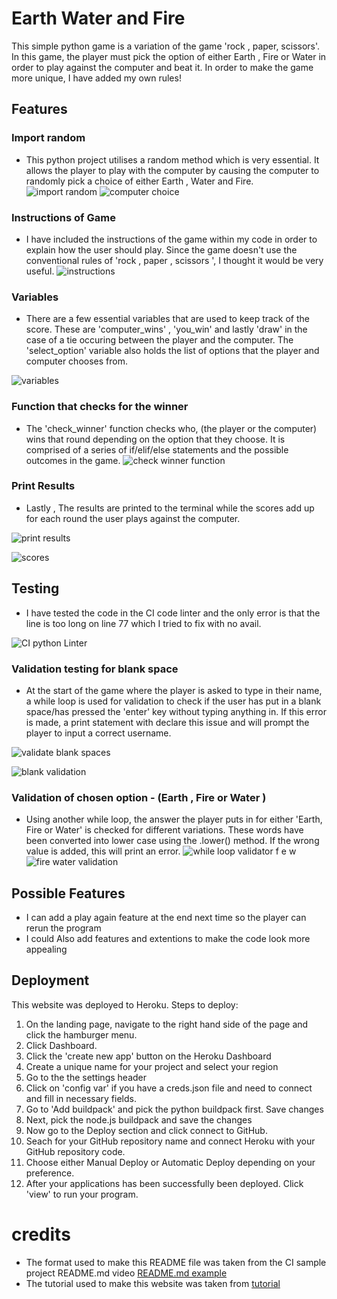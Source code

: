 # Earth Water and Fire
This simple python game is a variation of the game 'rock , paper, scissors'. In this game, the player must pick the option of either Earth , Fire or Water in order to play against the computer and beat it. In order to make the game more unique, I have added my own rules!

## Features
### Import random  
* This python project utilises a random method which is very essential. It allows the player to play with the computer by causing the computer to randomly pick a choice of either Earth , Water and Fire. 
![import random](https://user-images.githubusercontent.com/110638513/208222489-0fe701fa-56f5-492d-9e75-19ce5bb3b0ac.PNG)
![computer choice](https://user-images.githubusercontent.com/110638513/208222579-2be61857-a2bd-461f-a9b8-57fd2b555751.PNG)

### Instructions of Game
* I have included the instructions of the game within my code in order to explain how the user should play. Since the game doesn't use the conventional rules of 'rock , paper , scissors ', I thought it would be very useful. 
![instructions](https://user-images.githubusercontent.com/110638513/208222557-35319b41-468f-4636-a280-74036411dc76.PNG)

### Variables 
* There are a few essential variables that are used to keep track of the score. These are 'computer_wins' , 'you_win' and lastly 'draw' in the case of a tie occuring between the player and the computer. The 'select_option' variable also holds the list of options that the player and computer chooses from.

![variables](https://user-images.githubusercontent.com/110638513/208222567-f5d8f104-bb27-4604-82e2-f983d87ccd1d.PNG)

### Function that checks for the winner
* The 'check_winner' function checks  who, (the player or the computer) wins that round depending on the option that they choose. It is comprised of a series of if/elif/else statements and the possible outcomes in the game.
![check winner function](https://user-images.githubusercontent.com/110638513/208222569-96ea9fbd-c4fc-4336-a1c3-2eb05dbbb5fe.PNG)

### Print Results 

* Lastly , The results are printed to the terminal while the scores add up for each round the user plays against the computer.

![print results](https://user-images.githubusercontent.com/110638513/208222634-5601596a-47b5-4353-8df0-179ea0ec5217.PNG)

![scores](https://user-images.githubusercontent.com/110638513/208224235-e79e08a6-b518-47c6-bd68-da394a07d61e.PNG)

## Testing 

* I have tested the code in the CI code linter and the only error is that the line is too long on line 77 which I tried to fix with no avail.

![CI python Linter](https://user-images.githubusercontent.com/110638513/208224154-d08396b4-7e58-440c-bd56-14f5931405af.PNG)

### Validation testing for blank space
* At the start of the game where the player is asked to type in their name, a while loop is used for validation to check if the user has put in a blank space/has pressed the 'enter' key without typing anything in. If this error is made, a print statement with declare this issue and will prompt the player to input a correct username.

![validate blank spaces](https://user-images.githubusercontent.com/110638513/208222706-357abe02-5c5a-4e7f-990f-99ed14b8254b.PNG)

![blank validation](https://user-images.githubusercontent.com/110638513/208223026-4e7ed3a8-b1a1-41da-800e-4fe4dcaa6fb8.PNG)

### Validation of chosen option - (Earth , Fire or Water )
* Using another while loop, the answer the player puts in for either 'Earth, Fire or Water' is checked for different variations. These words have been converted into lower case using the .lower() method. If the wrong value is added, this will print an error.
![while loop validator f e w](https://user-images.githubusercontent.com/110638513/208222574-ef0b192f-d236-4537-97ab-e1f957a76c1d.PNG)
![fire water validation](https://user-images.githubusercontent.com/110638513/208223402-4c0dd30c-d69c-4a09-9a38-18e221be689a.PNG)

## Possible Features

* I can add a play again feature at the end next time so the player can rerun the program
* I could Also add features and extentions to make the code look more appealing 

## Deployment
This website was deployed to Heroku.
Steps to deploy:

1. On the landing page, navigate to the right hand side of the page and click the hamburger menu.
2. Click Dashboard.
3. Click the 'create new app' button on the Heroku Dashboard
4. Create a unique name for your project and select your region
5. Go to the the settings header 
6. Click on 'config var' if you have a creds.json file and need to connect and fill in necessary fields.
7. Go to 'Add buildpack' and pick the python buildpack first. Save changes
8. Next, pick the node.js buildpack and save the changes
9. Now go to the Deploy section and click connect to GitHub.
10. Seach for your GitHub repository name and connect Heroku with your GitHub repository code.
11. Choose either Manual Deploy or Automatic Deploy depending on your preference.
12. After your applications has been successfully been deployed. Click 'view' to run your program.

# credits 

* The format used to make this README file was taken from the CI sample project README.md video [README.md example](https://learn.codeinstitute.net/courses/course-v1:CodeInstitute+CSSE_PAGPPF+2021_Q2/courseware/66cf361c769a41d496f5001fae6f9be7/3b5cd5dc8313462aa5975a3c9b9a1a3c/)
* The tutorial used to make this website was taken from [tutorial](https://www.youtube.com/watch?v=LumFgJxRjP4)
                                                               
